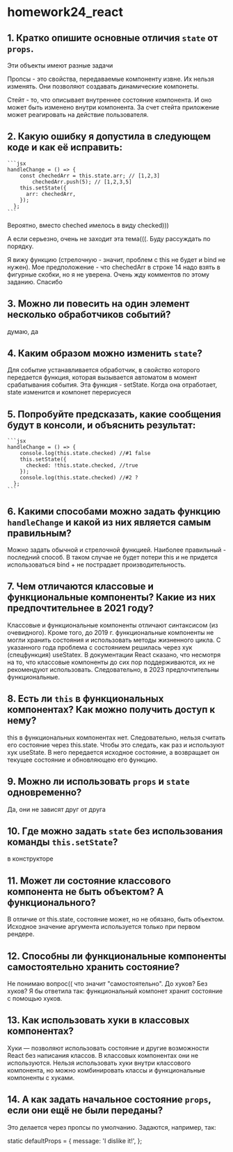# homework24_react

## 1. Кратко опишите основные отличия `state` от `props`. 

Эти объекты имеют разные задачи

Пропсы - это свойства, передаваемые компоненту извне. Их нельзя изменять. Они позволяют создавать динамические компонеты.

Стейт - то, что описывает внутреннее состояние компонента. И оно может быть изменено внутри компонента. За счет стейта приложение может реагировать на действие пользователя.

## 2. Какую ошибку я допустила в следующем коде и как её исправить:
    
    ```jsx
    handleChange = () => {
        const chechedArr = this.state.arr; // [1,2,3] 
    		chechedArr.push(5); // [1,2,3,5] 
        this.setState({
          arr: chechedArr,
        });
      };
    ```
Вероятно, вместо cheched имелось в виду checked)))

А если серьезно, очень не заходит эта тема(((. Буду рассуждать по порядку. 

Я вижу функцию (стрелочную - значит, проблем с this не будет и bind не нужен). 
Мое предположение - что  chechedArr в строке 14 надо взять в фигурные скобки, но я не уверена. Очень жду комментов по этому заданию. Спасибо

    
## 3. Можно ли повесить на один элемент несколько обработчиков событий?

думаю, да

## 4. Каким образом можно изменить `state`?

Для событие устанавливается обработчик, в свойство которого передается функция, которая вызывается автоматом в момент срабатывания события. Эта функция - setState. Когда она отработает, state изменится и компонет перерисуеся


## 5. Попробуйте предсказать, какие сообщения будут в консоли, и объяснить результат:
    
    ```jsx
    handleChange = () => {
        console.log(this.state.checked) //#1 false 
        this.setState({
          checked: !this.state.checked, //true
        });
        console.log(this.state.checked) //#2 ?
      };  
    ```

    
    
## 6. Какими способами можно задать функцию `handleChange` и какой из них является самым правильным?

Можно задать обычной и стрелочной функцией. Наиболее правильный - последний способ. В таком случае не будет потери this и не придется использоваться bind + не пострадает производительность.


## 7. Чем отличаются классовые и функциональные компоненты? Какие из них предпочтительнее в 2021 году?


Классовые и функциональные компоненты отличают синтаксисом (из очевидного). Кроме того, до 2019 г. функциональные компоненты не могли хранить состояния и использовать методы жизненного цикла. С указанного года проблема с состоянием решилась через хук (спецфункция) useStatex.
В документации React сказано, что несмотря на то, что классовые компоненты до сих пор поддерживаются, их не рекомендуют использовать. Следовательно, в 2023 предпочтительны функциональные.

## 8. Есть ли `this` в функциональных компонентах? Как можно получить доступ к нему?

this в функциональных компонентах нет. Следовательно, нельзя считать его состояние через this.state. Чтобы это следать, как раз и используют хук useState. В него передается исходное состояние, а возвращает он текущее состояние и обновляющею его функцию.


## 9. Можно ли использовать `props` и `state` одновременно?

Да, они не зависят друг от друга

## 10. Где можно задать `state` без использования команды `this.setState`?

в конструкторе

## 11. Может ли состояние классового компонента не быть объектом? А функционального?

В отличие от this.state, состояние может, но не обязано, быть объектом. Исходное значение аргумента используется только при первом рендере.

## 12. Способны ли функциональные компоненты самостоятельно хранить состояние?

Не понимаю вопрос(( что значит "самостоятельно". До хуков? Без хуков? Я бы ответила так: функциональный компонет хранит состояние с помощью хуков.


## 13. Как использовать хуки в классовых компонентах?

Хуки — позволяют использовать состояние и другие возможности React без написания классов. В классовых компонентах они не используются. Нельзя использовать хуки внутри классового компонента, но можно комбинировать классы и функциональные компоненты с хуками.

## 14. А как задать начальное состояние `props`, если они ещё не были переданы?

Это делается через пропсы по умолчанию. Задаются, например, так:

static defaultProps = {
		message: 'I dislike it!',
	};
